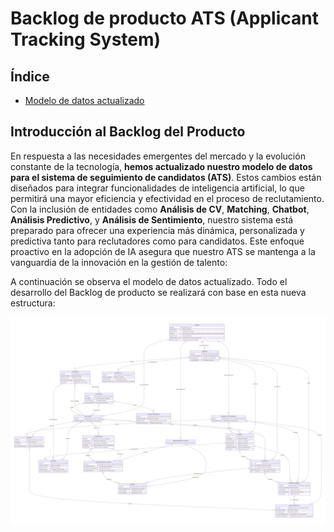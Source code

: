 # Backlog de producto ATS (Applicant Tracking System)

## Índice
* [Modelo de datos actualizado](#modelo-de-datos-actualizado)


## Introducción al Backlog del Producto

En respuesta a las necesidades emergentes del mercado y la evolución constante de la tecnología, **hemos actualizado nuestro modelo de datos para el sistema de seguimiento de candidatos (ATS)**. Estos cambios están diseñados para integrar funcionalidades de inteligencia artificial, lo que permitirá una mayor eficiencia y efectividad en el proceso de reclutamiento. Con la inclusión de entidades como **Análisis de CV**, **Matching**, **Chatbot**, **Análisis Predictivo**, y **Análisis de Sentimiento**, nuestro sistema está preparado para ofrecer una experiencia más dinámica, personalizada y predictiva tanto para reclutadores como para candidatos. Este enfoque proactivo en la adopción de IA asegura que nuestro ATS se mantenga a la vanguardia de la innovación en la gestión de talento:

A continuación se observa el modelo de datos actualizado. Todo el desarrollo del Backlog de producto se realizará con base en esta nueva estructura:

![Modelo de datos](./res/modelo-datos-actualizado.jpeg)

